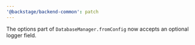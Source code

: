 ```yaml
---
'@backstage/backend-common': patch
---
```


The options part of `DatabaseManager.fromConfig` now accepts an optional logger
field.
